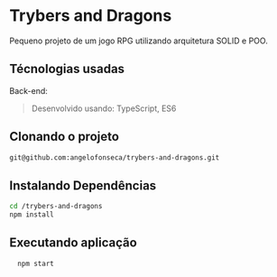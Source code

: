 # Trybers and Dragons

Pequeno projeto de um jogo RPG utilizando arquitetura SOLID e POO.

## Técnologias usadas

Back-end:
> Desenvolvido usando: TypeScript, ES6

## Clonando o projeto

```bash
git@github.com:angelofonseca/trybers-and-dragons.git
```

## Instalando Dependências

```bash
cd /trybers-and-dragons
npm install
``` 

## Executando aplicação

  ```
    npm start
  ```
